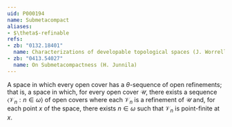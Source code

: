 ```yaml
---
uid: P000194
name: Submetacompact
aliases:
- $\theta$-refinable
refs:
- zb: "0132.18401"
  name: Characterizations of developable topological spaces (J. Worrell and H. Wicke)
- zb: "0413.54027"
  name: On Submetacompactness (H. Junnila)
---
```


A space in which every open cover has a $\theta$-sequence of open refinements; that is, a space in which, for every open cover $\mathscr U$, there exists a sequence $\langle \mathscr V_n : n \in \omega\rangle$ of open covers where each $\mathscr V_n$ is a refinement of $\mathscr U$ and, for each point $x$ of the space, there exists $n \in \omega$ such that $\mathscr V_n$ is point-finite at $x$.
